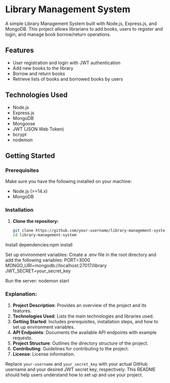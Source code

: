 # Library Management System

A simple Library Management System built with Node.js, Express.js, and MongoDB. This project allows librarians to add books, users to register and login, and manage book borrow/return operations.

## Features

- User registration and login with JWT authentication
- Add new books to the library
- Borrow and return books
- Retrieve lists of books and borrowed books by users

## Technologies Used

- Node.js
- Express.js
- MongoDB
- Mongoose
- JWT (JSON Web Token)
- bcrypt
- nodemon

## Getting Started

### Prerequisites

Make sure you have the following installed on your machine:

- Node.js (>=14.x)
- MongoDB

### Installation

1. **Clone the repository:**

   ```bash
   git clone https://github.com/your-username/library-management-system.git
   cd library-management-system

Install dependencies:npm install

Set up environment variables:
Create a .env file in the root directory and add the following variables:
PORT=3000
MONGO_URI=mongodb://localhost:27017/library
JWT_SECRET=your_secret_key

Run the server: nodemon start



### Explanation:

1. **Project Description**: Provides an overview of the project and its features.
2. **Technologies Used**: Lists the main technologies and libraries used.
3. **Getting Started**: Includes prerequisites, installation steps, and how to set up environment variables.
4. **API Endpoints**: Documents the available API endpoints with example requests.
5. **Project Structure**: Outlines the directory structure of the project.
6. **Contributing**: Guidelines for contributing to the project.
7. **License**: License information.

Replace `your-username` and `your_secret_key` with your actual GitHub username and your desired JWT secret key, respectively. This README should help users understand how to set up and use your project.
